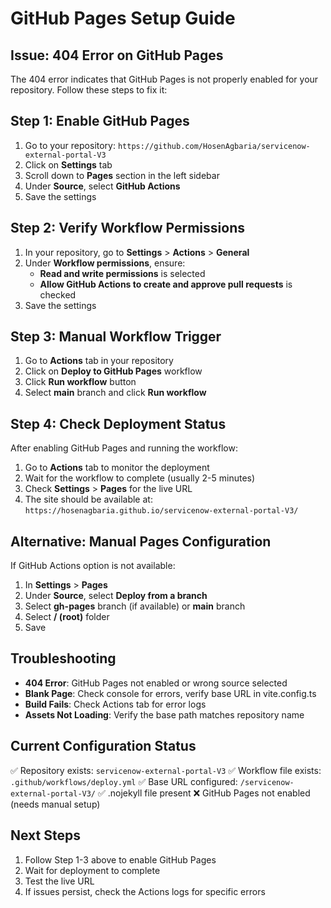 # GitHub Pages Setup Guide

## Issue: 404 Error on GitHub Pages

The 404 error indicates that GitHub Pages is not properly enabled for your repository. Follow these steps to fix it:

## Step 1: Enable GitHub Pages

1. Go to your repository: `https://github.com/HosenAgbaria/servicenow-external-portal-V3`
2. Click on **Settings** tab
3. Scroll down to **Pages** section in the left sidebar
4. Under **Source**, select **GitHub Actions**
5. Save the settings

## Step 2: Verify Workflow Permissions

1. In your repository, go to **Settings** > **Actions** > **General**
2. Under **Workflow permissions**, ensure:
   - **Read and write permissions** is selected
   - **Allow GitHub Actions to create and approve pull requests** is checked
3. Save the settings

## Step 3: Manual Workflow Trigger

1. Go to **Actions** tab in your repository
2. Click on **Deploy to GitHub Pages** workflow
3. Click **Run workflow** button
4. Select **main** branch and click **Run workflow**

## Step 4: Check Deployment Status

After enabling GitHub Pages and running the workflow:

1. Go to **Actions** tab to monitor the deployment
2. Wait for the workflow to complete (usually 2-5 minutes)
3. Check **Settings** > **Pages** for the live URL
4. The site should be available at: `https://hosenagbaria.github.io/servicenow-external-portal-V3/`

## Alternative: Manual Pages Configuration

If GitHub Actions option is not available:

1. In **Settings** > **Pages**
2. Under **Source**, select **Deploy from a branch**
3. Select **gh-pages** branch (if available) or **main** branch
4. Select **/ (root)** folder
5. Save

## Troubleshooting

- **404 Error**: GitHub Pages not enabled or wrong source selected
- **Blank Page**: Check console for errors, verify base URL in vite.config.ts
- **Build Fails**: Check Actions tab for error logs
- **Assets Not Loading**: Verify the base path matches repository name

## Current Configuration Status

✅ Repository exists: `servicenow-external-portal-V3`
✅ Workflow file exists: `.github/workflows/deploy.yml`
✅ Base URL configured: `/servicenow-external-portal-V3/`
✅ .nojekyll file present
❌ GitHub Pages not enabled (needs manual setup)

## Next Steps

1. Follow Step 1-3 above to enable GitHub Pages
2. Wait for deployment to complete
3. Test the live URL
4. If issues persist, check the Actions logs for specific errors